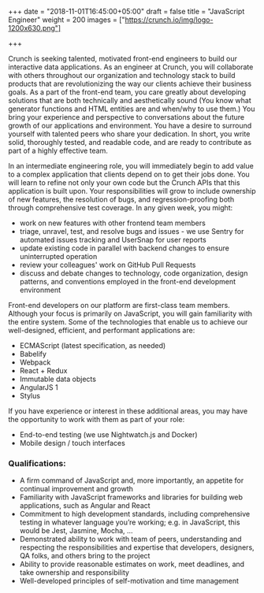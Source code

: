 +++
date = "2018-11-01T16:45:00+05:00"
draft = false
title = "JavaScript Engineer"
weight = 200
images = ["https://crunch.io/img/logo-1200x630.png"]


+++

Crunch is seeking talented, motivated front-end engineers to build our interactive data applications. As an engineer at Crunch, you will collaborate with others throughout our organization and technology stack to build products that are revolutionizing the way our clients achieve their business goals. As a part of the front-end team, you care greatly about developing solutions that are both technically and aesthetically sound (You know what generator functions and HTML entities are and when/why to use them.) You bring your experience and perspective to conversations about the future growth of our applications and environment. You have a desire to surround yourself with talented peers who share your dedication. In short, you write solid, thoroughly tested, and readable code, and are ready to contribute as part of a highly effective team.

In an intermediate engineering role, you will immediately begin to add value to a complex application that clients depend on to get their jobs done. You will learn to refine not only your own code but the Crunch APIs that this application is built upon. Your responsibilities will grow to include ownership of new features, the resolution of bugs, and regression-proofing both through comprehensive test coverage. In any given week, you might:

* work on new features with other frontend team members
* triage, unravel, test, and resolve bugs and issues - we use Sentry for automated issues tracking and UserSnap for user reports
* update existing code in parallel with backend changes to ensure uninterrupted operation
* review your colleagues' work on GitHub Pull Requests
* discuss and debate changes to technology, code organization, design patterns, and conventions employed in the front-end development environment

Front-end developers on our platform are first-class team members. Although your focus is primarily on JavaScript, you will gain familiarity with the entire system. Some of the technologies that enable us to achieve our well-designed, efficient, and performant applications are:

* ECMAScript (latest specification, as needed)
* Babelify
* Webpack
* React + Redux
* Immutable data objects
* AngularJS 1
* Stylus

If you have experience or interest in these additional areas, you may have the opportunity to work with them as part of your role:

* End-to-end testing (we use Nightwatch.js and Docker)
* Mobile design / touch interfaces

### Qualifications:

* A firm command of JavaScript and, more importantly, an appetite for continual improvement and growth
* Familiarity with JavaScript frameworks and libraries for building web applications, such as Angular and React
* Commitment to high development standards, including comprehensive testing in whatever language you’re working; e.g. in JavaScript, this would be Jest, Jasmine, Mocha, ...
* Demonstrated ability to work with team of peers, understanding and respecting the responsibilities and expertise that developers, designers, QA folks, and others bring to the project
* Ability to provide reasonable estimates on work, meet deadlines, and take ownership and responsibility
* Well-developed principles of self-motivation and time management
